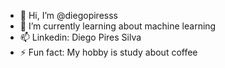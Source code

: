 - 👋 Hi, I’m @diegopiresss
- 🌱 I’m currently learning about machine learning
- 📫 Linkedin: Diego Pires Silva
- ⚡ Fun fact: My hobby is study about coffee


